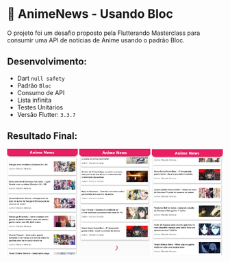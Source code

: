 # 📱 AnimeNews - Usando Bloc

O projeto foi um desafio proposto pela Flutterando Masterclass para consumir uma API de notícias de Anime usando o padrão Bloc.

## Desenvolvimento: 
* Dart `null safety`
* Padrão `Bloc`
* Consumo de API 
* Lista infinita 
* Testes Unitários
* Versão Flutter: `3.3.7`

## Resultado Final: 
![APP](lib/assets/images/app.PNG)
